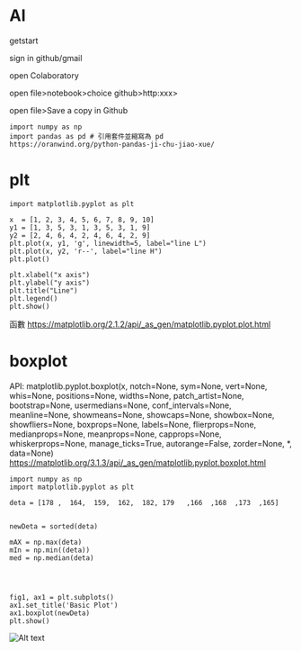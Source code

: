 # AI
getstart

sign in github/gmail

open Colaboratory

open file>notebook>choice github>http:xxx>

open file>Save a copy in Github

```
import numpy as np
import pandas as pd # 引用套件並縮寫為 pd  
https://oranwind.org/python-pandas-ji-chu-jiao-xue/
```

# plt


```
import matplotlib.pyplot as plt
 
x  = [1, 2, 3, 4, 5, 6, 7, 8, 9, 10]
y1 = [1, 3, 5, 3, 1, 3, 5, 3, 1, 9]
y2 = [2, 4, 6, 4, 2, 4, 6, 4, 2, 9]
plt.plot(x, y1, 'g', linewidth=5, label="line L")
plt.plot(x, y2, 'r--', label="line H")
plt.plot()

plt.xlabel("x axis")
plt.ylabel("y axis")
plt.title("Line")
plt.legend()
plt.show()
```
函數 https://matplotlib.org/2.1.2/api/_as_gen/matplotlib.pyplot.plot.html

# boxplot
API:
matplotlib.pyplot.boxplot(x, notch=None, sym=None, vert=None, whis=None, positions=None, widths=None, patch_artist=None, bootstrap=None, usermedians=None, conf_intervals=None, meanline=None, showmeans=None, showcaps=None, showbox=None, showfliers=None, boxprops=None, labels=None, flierprops=None, medianprops=None, meanprops=None, capprops=None, whiskerprops=None, manage_ticks=True, autorange=False, zorder=None, *, data=None)
https://matplotlib.org/3.1.3/api/_as_gen/matplotlib.pyplot.boxplot.html
```
import numpy as np
import matplotlib.pyplot as plt

deta = [178 ,  164,  159,  162,  182, 179   ,166  ,168  ,173  ,165]


newDeta = sorted(deta)

mAX = np.max(deta)
mIn = np.min((deta))
med = np.median(deta)




fig1, ax1 = plt.subplots()
ax1.set_title('Basic Plot')
ax1.boxplot(newDeta)
plt.show()
```
![Alt text](C:/Users/I5302/Downloads/box.png)
